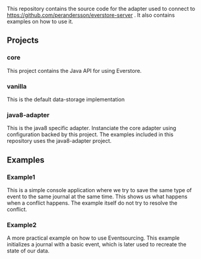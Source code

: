 This repository contains the source code for the adapter used to connect to https://github.com/perandersson/everstore-server . It also contains examples on how to use it.

## Projects

### core

This project contains the Java API for using Everstore.

### vanilla

This is the default data-storage implementation

### java8-adapter

This is the java8 specific adapter. Instanciate the core adapter using configuration backed by this project. The examples included in this repository uses the java8-adapter project.

## Examples

### Example1

This is a simple console application where we try to save the same type of event to the same journal at the same time. 
This shows us what happens when a conflict happens. The example itself do not try to resolve the conflict.

### Example2

A more practical example on how to use Eventsourcing. This example initializes a journal with a basic event, which is 
later used to recreate the state of our data.
